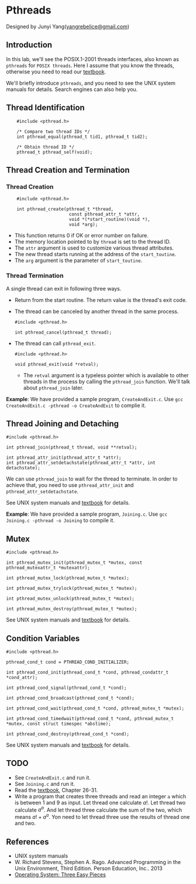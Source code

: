 # Pthreads

Designed by Junyi Yang(yangrebelice@gmail.com)

## Introduction

In this lab, we'll see the POSIX.1-2001 threads interfaces, also known as `pthreads` for `POSIX threads`.
Here I assume that you know the threads, otherwise you need to read our [textbook](http://pages.cs.wisc.edu/~remzi/OSTEP/).

We'll briefly introduce `pthreads`, and you need to see the UNIX system manuals for details. Search engines can also help you.

## Thread Identification

```
	#include <pthread.h>

	/* Compare two thread IDs */
	int pthread_equal(pthread_t tid1, pthread_t tid2);

	/* Obtain thread ID */
	pthread_t pthread_self(void);
```

## Thread Creation and Termination

### Thread Creation

```
	#include <pthread.h>

	int pthread_create(pthread_t *thread,
						const pthread_attr_t *attr,
						void *(*start_routine)(void *),
						void *arg);
```

- This function returns 0 if OK or error number on failure.
- The memory location pointed to by `thread` is set to the thread ID.
- The `attr` argument is used to customize various thread attributes.
- The new thread starts running at the address of the `start_toutine`.
- The `arg` argument is the parameter of `start_toutine`.

### Thread Termination

A single thread can exit in following three ways.
- Return from the start routine. The return value is the thread's exit code.
- The thread can be canceled by another thread in the same process.
	```
	#include <pthread.h>

	int pthread_cancel(pthread_t thread);
	```
- The thread can call `pthread_exit`.

	```
	#include <pthread.h>

	void pthread_exit(void *retval);
	```

	- The `retval` argument is a typeless pointer which is available to other threads in the process by calling the `pthread_join` function. We'll talk about `pthread_join` later.

**Example**: We have provided a sample program, `CreateAndExit.c`. Use `gcc CreateAndExit.c -pthread -o CreateAndExit` to complie it.

## Thread Joining and Detaching

```
#include <pthread.h>

int pthread_join(pthread_t thread, void **retval);

int pthread_attr_init(pthread_attr_t *attr);
int pthread_attr_setdetachstate(pthread_attr_t *attr, int detachstate);
```

We can use `pthread_join` to wait for the thread to terminate.
In order to achieve that, you need to use `pthread_attr_init` and `pthread_attr_setdetachstate`.

See UNIX system manuals and [textbook](http://http://pages.cs.wisc.edu/~remzi/OSTEP/) for details.

**Example**: We have provided a sample program, `Joining.c`. Use `gcc Joining.c -pthread -o Joining` to compile it.

## Mutex 

```
#include <pthread.h>

int pthread_mutex_init(pthread_mutex_t *mutex, const pthread_mutexattr_t *mutexattr);

int pthread_mutex_lock(pthread_mutex_t *mutex);

int pthread_mutex_trylock(pthread_mutex_t *mutex);

int pthread_mutex_unlock(pthread_mutex_t *mutex);

int pthread_mutex_destroy(pthread_mutex_t *mutex);
```
See UNIX system manuals and [textbook](http://http://pages.cs.wisc.edu/~remzi/OSTEP/) for details.

## Condition Variables

```
#include <pthread.h>

pthread_cond_t cond = PTHREAD_COND_INITIALIZER;

int pthread_cond_init(pthread_cond_t *cond, pthread_condattr_t *cond_attr);

int pthread_cond_signal(pthread_cond_t *cond);

int pthread_cond_broadcast(pthread_cond_t *cond);

int pthread_cond_wait(pthread_cond_t *cond, pthread_mutex_t *mutex);

int pthread_cond_timedwait(pthread_cond_t *cond, pthread_mutex_t *mutex, const struct timespec *abstime);

int pthread_cond_destroy(pthread_cond_t *cond);
```

See UNIX system manuals and [textbook](http://http://pages.cs.wisc.edu/~remzi/OSTEP/) for details.

## **TODO**

- See `CreateAndExit.c` and run it.
- See `Joining.c` and run it.
- Read the [textbook](http://http://pages.cs.wisc.edu/~remzi/OSTEP/), Chapter 26-31.
- Write a program that creates three threads and read an integer `a` which is between 1 and 9 as input. Let thread one calculate $a!$. Let thread two calculate $a^a$. And let thread three calculate the sum of the two, which means $a!+a^a$. Yon need to let thread three use the results of thread one and two.

## References

- UNIX system manuals
- W. Richard Stevens, Stephen A. Rago. Advanced Programming in the Unix Environment, Third Edition. Person Education, Inc.. 2013
- [Operating System: Three Easy Pieces](http://pages.cs.wisc.edu/~remzi/OSTEP/)
